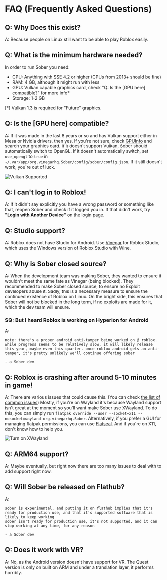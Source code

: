 # FAQ (Frequently Asked Questions)


## Q: Why Does this exist?
A: Because people on Linux still want to be able to play Roblox easily.


## Q: What is the minimum hardware needed?
In order to run Sober you need:
* CPU: Anything with SSE 4.2 or higher (CPUs from 2013+ should be fine)
* RAM: 4 GB, although it might run with less
* GPU: Vulkan capable graphics card, check "Q: Is the [GPU here] compatible?" for more info*
* Storage: 1-2 GB

<p class="tiny">[*] Vulkan 1.3 is required for "Future" graphics.<p>

## Q: Is the [GPU here] compatible?
A: If it was made in the last 8 years or so and has Vulkan support either in Mesa or Nvidia drivers, then yes. If you're not sure, check [GPUInfo](https://vulkan.gpuinfo.org/) and search your graphics card. If it doesn't support Vulkan, Sober should automatically switch to OpenGL. If it doesn't automatically switch, set `use_opengl` to `true` in `~/.var/app/org.vinegarhq.Sober/config/sober/config.json`. If it still doesn't work, you're out of luck.

![Vulkan Supported](../vulkaninfo.png)

## Q: I can't log in to Roblox!
A: If it didn't say explicitly you have a wrong password or something like that, reopen Sober and check if it logged you in. If that didn't work, try **"Login with Another Device"** on the login page.



## Q: Studio support?
A: Roblox does not have Studio for Android. Use [Vinegar](https://vinegarhq.org/) for Roblox Studio, which uses the Windows version of Roblox Studio with Wine.



## Q: Why is Sober closed source?
A: When the development team was making Sober, they wanted to ensure it wouldn't meet the same fate as Vinegar (being blocked). They recommended to make Sober closed source, to ensure no Exploit developers abuse it. Sadly, this is a necessary measure to ensure the continued existence of Roblox on Linux. On the bright side, this ensures that Sober will not be blocked in the long term, if no exploits are made for it, which the dev team will ensure.

### SQ: But I heard Roblox is working on Hyperion for Android
A:
```
note: there's a proper android anti-tamper being worked on @ roblox. while progress seems to be relatively slow, it will likely release this year, maybe even this quarter. once roblox android gets an anti-tamper, it's pretty unlikely we'll continue offering sober

- a Sober dev
```



## Q: Roblox is crashing after around 5-10 minutes in game!
A: There are various issues that could cause this. (You can check [the list of common issues](../Troubleshooting/index.md#known-general-issues)) Mostly, if you're on Wayland it's because Wayland support isn't great at the moment so you'll want make Sober use XWayland. To do this, you can simply run ```flatpak override --user --socket=x11 --nosocket=wayland org.vinegarhq.Sober```. Alternatively, if you prefer a GUI for managing flatpak permissions, you can use [Flatseal](https://flathub.org/apps/com.github.tchx84.Flatseal). And if you're on X11, don't know how to help you.

![Turn on XWayland](../xwaylandforever.png)



## Q: ARM64 support?
A: Maybe eventually, but right now there are too many issues to deal with to add support right now.



## Q: Will Sober be released on Flathub?
A:
```
sober is experimental, and putting it on flathub implies that it's ready for production use, and that it's supported software that is likely to keep working
sober isn't ready for production use, it's not supported, and it can stop working at any time, for any reason

- a Sober dev
```



## Q: Does it work with VR?
A: No, as the Android version doesn't have support for VR. The Quest version is only on built on ARM and under a translation layer, it performs horribly.

